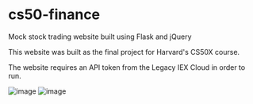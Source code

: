 # cs50-finance
Mock stock trading website built using Flask and jQuery

This website was built as the final project for Harvard's CS50X course.

The website requires an API token from the Legacy IEX Cloud in order to run.

![image](https://user-images.githubusercontent.com/67343800/190028305-821dfce5-661b-4259-8bd1-38844d292da0.png)
![image](https://user-images.githubusercontent.com/67343800/190028273-7e704d77-02ad-4364-9d2c-99b5a7b35879.png)
